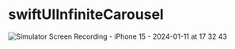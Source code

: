 # swiftUIInfiniteCarousel

![Simulator Screen Recording - iPhone 15 - 2024-01-11 at 17 32 43](https://github.com/titanium901/swiftUIInfiniteCarousel/assets/30910230/72ec8c8c-561e-4299-95a5-e2f6a8d34f12)

